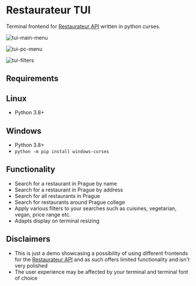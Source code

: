 # Restaurateur TUI

Terminal frontend for [Restaurateur API](https://github.com/AgiliaErnis/restaurateur/tree/main/backend) 
written in python curses.

![tui-main-menu](https://user-images.githubusercontent.com/39188731/119695960-ff024f00-be4e-11eb-9214-6e5c1caa28bd.png)

![tui-pc-menu](https://user-images.githubusercontent.com/39188731/119696621-ae3f2600-be4f-11eb-8a77-cb810113523a.png)

![tui-filters](https://user-images.githubusercontent.com/39188731/119697157-31f91280-be50-11eb-8b4a-5e6c25064cae.png)


## Requirements

## Linux

* Python 3.8+

## Windows

* Python 3.8+
* `python -m pip install windows-curses`

## Functionality

* Search for a restaurant in Prague by name
* Search for a restaurant in Prague by address
* Search for all restaurants in Prague
* Search for restaurants around Prague college
* Apply various filters to your searches such as cuisines, vegetarian, vegan, price range etc.
* Adapts display on terminal resizing


## Disclaimers

* This is just a demo showcasing a possibility of using different frontends for the [Restaurateur API](https://github.com/AgiliaErnis/restaurateur/tree/main/backend) and as such offers limited functionality and isn't very polished
* The user experience may be affected by your terminal and terminal font of choice
